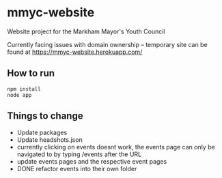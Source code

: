 # mmyc-website
Website project for the Markham Mayor's Youth Council

Currently facing issues with domain ownership – temporary site can be found at https://mmyc-website.herokuapp.com/

## How to run
```
npm install
node app
```


## Things to change
- Update packages
- Update headshots.json
- currently clicking on events doesnt work, the events page can only be navigated to
by typing /events after the URL
- update events pages and the respective event pages
- DONE refactor events into their own folder 